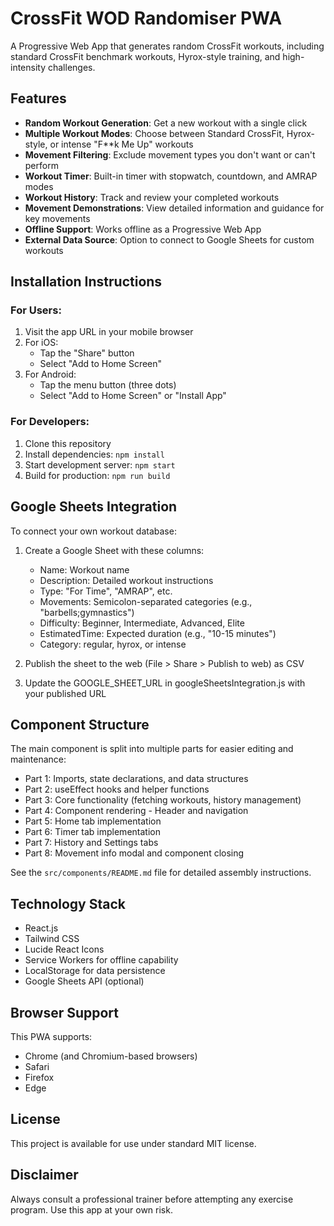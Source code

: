 # CrossFit WOD Randomiser PWA

A Progressive Web App that generates random CrossFit workouts, including standard CrossFit benchmark workouts, Hyrox-style training, and high-intensity challenges.

## Features

- **Random Workout Generation**: Get a new workout with a single click
- **Multiple Workout Modes**: Choose between Standard CrossFit, Hyrox-style, or intense "F**k Me Up" workouts
- **Movement Filtering**: Exclude movement types you don't want or can't perform
- **Workout Timer**: Built-in timer with stopwatch, countdown, and AMRAP modes
- **Workout History**: Track and review your completed workouts
- **Movement Demonstrations**: View detailed information and guidance for key movements
- **Offline Support**: Works offline as a Progressive Web App
- **External Data Source**: Option to connect to Google Sheets for custom workouts

## Installation Instructions

### For Users:

1. Visit the app URL in your mobile browser
2. For iOS:
   - Tap the "Share" button
   - Select "Add to Home Screen"
3. For Android:
   - Tap the menu button (three dots)
   - Select "Add to Home Screen" or "Install App"

### For Developers:

1. Clone this repository
2. Install dependencies: `npm install`
3. Start development server: `npm start`
4. Build for production: `npm run build`

## Google Sheets Integration

To connect your own workout database:

1. Create a Google Sheet with these columns:
   - Name: Workout name
   - Description: Detailed workout instructions
   - Type: "For Time", "AMRAP", etc.
   - Movements: Semicolon-separated categories (e.g., "barbells;gymnastics")
   - Difficulty: Beginner, Intermediate, Advanced, Elite
   - EstimatedTime: Expected duration (e.g., "10-15 minutes")
   - Category: regular, hyrox, or intense

2. Publish the sheet to the web (File > Share > Publish to web) as CSV

3. Update the GOOGLE_SHEET_URL in googleSheetsIntegration.js with your published URL

## Component Structure

The main component is split into multiple parts for easier editing and maintenance:

- Part 1: Imports, state declarations, and data structures
- Part 2: useEffect hooks and helper functions
- Part 3: Core functionality (fetching workouts, history management)
- Part 4: Component rendering - Header and navigation
- Part 5: Home tab implementation
- Part 6: Timer tab implementation
- Part 7: History and Settings tabs
- Part 8: Movement info modal and component closing

See the `src/components/README.md` file for detailed assembly instructions.

## Technology Stack

- React.js
- Tailwind CSS
- Lucide React Icons
- Service Workers for offline capability
- LocalStorage for data persistence
- Google Sheets API (optional)

## Browser Support

This PWA supports:
- Chrome (and Chromium-based browsers)
- Safari
- Firefox
- Edge

## License

This project is available for use under standard MIT license.

## Disclaimer

Always consult a professional trainer before attempting any exercise program. Use this app at your own risk.
